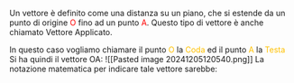 Un vettore è definito come una distanza su un piano, che si estende da un punto di origine <font color="#ff0000">O</font> fino ad  un punto <font color="#ff0000">A</font>. Questo tipo di vettore è anche chiamato Vettore Applicato.

In questo caso vogliamo chiamare il punto <font color="#ffc000">O</font> la <font color="#ffc000">Coda</font> ed il punto <font color="#ffc000">A</font> la <font color="#ffc000">Testa</font>
Si ha  quindi il vettore OA:
![[Pasted image 20241205120540.png]]
La notazione matematica per indicare tale vettore sarebbe: 